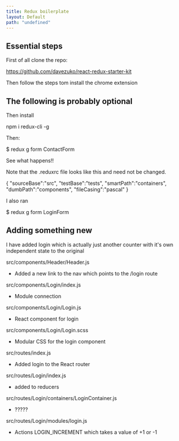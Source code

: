 ```yaml
---
title: Redux boilerplate
layout: Default
path: "undefined"
---
```


## Essential steps
First of all clone the repo:

https://github.com/davezuko/react-redux-starter-kit

Then follow the steps tom install the chrome extension

## The following is probably optional
Then install 

npm i redux-cli -g

Then:

$ redux g form ContactForm

See what happens!!

Note that the .reduxrc file looks like this and need not be changed.

{
  "sourceBase":"src",
  "testBase":"tests",
  "smartPath":"containers",
  "dumbPath":"components",
  "fileCasing":"pascal"
}

I also ran 

$ redux g form LoginForm

## Adding something new

I have added login which is actually just another counter with it's own independent 
state to the original

src/components/Header/Header.js

* Added a new link to the nav which points to the /login route

src/components/Login/index.js

* Module connection

src/components/Login/Login.js

* React component for login

src/components/Login/Login.scss

* Modular CSS for the login component

src/routes/index.js

* Added login to the React router

src/routes/Login/index.js

* added to reducers

src/routes/Login/containers/LoginContainer.js

* ?????

src/routes/Login/modules/login.js

* Actions LOGIN_INCREMENT which takes a value of +1 or -1
